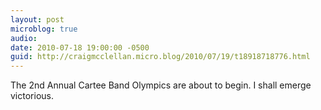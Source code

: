 ```yaml
---
layout: post
microblog: true
audio: 
date: 2010-07-18 19:00:00 -0500
guid: http://craigmcclellan.micro.blog/2010/07/19/t18918718776.html
---
```

The 2nd Annual Cartee Band Olympics are about to begin. I shall emerge victorious.
